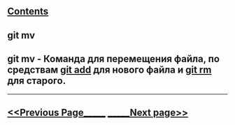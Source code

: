 [Contents](./readme.md)
---
## git mv

## git mv - Команда для перемещения файла, по средствам [git add](./add.md) для нового файла и [git rm](./rm.md) для старого.
---
[<<Previous Page_____](./reset.md) [_____Next page>>](./clean.md)
---
